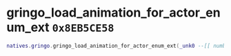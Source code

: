 # gringo_load_animation_for_actor_enum_ext `0x8EB5CE58`

```lua
natives.gringo.gringo_load_animation_for_actor_enum_ext(_unk0 --[[ number ]], _unk1 --[[ number ]], _unk2 --[[ number ]], _unk3 --[[ number ]])
```